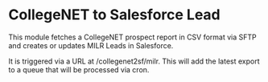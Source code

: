 # CollegeNET to Salesforce Lead

This module fetches a CollegeNET prospect report in CSV format via SFTP and creates or updates MILR Leads in Salesforce.

It is triggered via a URL at /collegenet2sf/milr. This will add the latest export to a queue that will be processed via cron.
